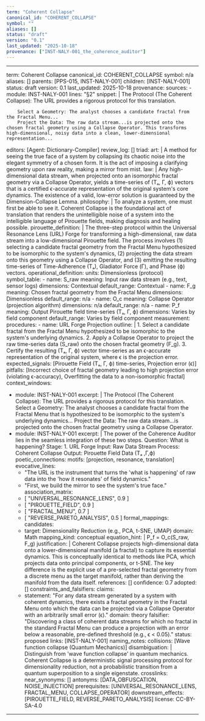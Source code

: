 ```yaml
---
term: "Coherent Collapse"
canonical_id: "COHERENT_COLLAPSE"
symbol: ""
aliases: []
status: "draft"
version: "0.1"
last_updated: "2025-10-18"
provenance: ["INST-NALY-001_the_coherence_auditor"]
---
```


---
term: Coherent Collapse
canonical_id: COHERENT_COLLAPSE
symbol: n/a
aliases: []
parents: [PPS-015, INST-NALY-001]
children: [INST-NALY-001]
status: draft
version: 0.1
last_updated: 2025-10-18
provenance:
  sources:
    - module: INST-NALY-001
      lines: "§2"
      snippet: |
        The Protocol (The Coherent Collapse): The URL provides a rigorous protocol for this translation.

        Select a Geometry: The analyst chooses a candidate fractal from the Fractal Menu...
        Project the Data: The raw data stream...is projected onto the chosen fractal geometry using a Collapse Operator. This transforms high-dimensional, noisy data into a clean, lower-dimensional representation...
  editors: [Agent: Dictionary-Compiler]
  review_log: []
triad:
  art: |
    A method for seeing the true face of a system by collapsing its chaotic noise into the elegant symmetry of a chosen form. It is the act of imposing a clarifying geometry upon raw reality, making a mirror from mist.
  law: |
    Any high-dimensional data stream, when projected onto an isomorphic fractal geometry via a Collapse Operator, yields a time-series of (Tₐ, Γ, ϕ) vectors that is a certified ϵ-accurate representation of the original system's core dynamics. The existence of a valid, low-error solution is guaranteed by the Dimension-Collapse Lemma.
  philosophy: |
    To analyze a system, one must first be able to see it. Coherent Collapse is the foundational act of translation that renders the unintelligible noise of a system into the intelligible language of Pirouette fields, making diagnosis and healing possible.
pirouette_definition: |
  The three-step protocol within the Universal Resonance Lens (URL) Forge for transforming a high-dimensional, raw data stream into a low-dimensional Pirouette field. The process involves (1) selecting a candidate fractal geometry from the Fractal Menu hypothesized to be isomorphic to the system's dynamics, (2) projecting the data stream onto this geometry using a Collapse Operator, and (3) emitting the resulting time-series of Time-Adherence (Tₐ), Gladiator Force (Γ), and Phase (ϕ) vectors.
operational_definition:
  units: Dimensionless (protocol)
  symbol_table:
    - name: S_raw
      meaning: Input raw data stream (e.g., text, sensor logs)
      dimensions: Contextual
      default_range: Contextual
    - name: F_g
      meaning: Chosen fractal geometry from the Fractal Menu
      dimensions: Dimensionless
      default_range: n/a
    - name: O_c
      meaning: Collapse Operator (projection algorithm)
      dimensions: n/a
      default_range: n/a
    - name: P_f
      meaning: Output Pirouette field time-series (Tₐ, Γ, ϕ)
      dimensions: Varies by field component
      default_range: Varies by field component
  measurement:
    procedures:
      - name: URL Forge Projection
        outline: |
          1. Select a candidate fractal from the Fractal Menu hypothesized to be isomorphic to the system's underlying dynamics.
          2. Apply a Collapse Operator to project the raw time-series data (S_raw) onto the chosen fractal geometry (F_g).
          3. Certify the resulting (Tₐ, Γ, ϕ) vector time-series as an ϵ-accurate representation of the original system, where ϵ is the projection error.
        expected_signals: [Pirouette Field (Tₐ, Γ, ϕ) time-series, Projection error (ϵ)]
        pitfalls: [Incorrect choice of fractal geometry leading to high projection error (violating ϵ-accuracy), Overfitting the data to a non-isomorphic fractal]
context_windows:
  - module: INST-NALY-001
    excerpt: |
      The Protocol (The Coherent Collapse): The URL provides a rigorous protocol for this translation. Select a Geometry: The analyst chooses a candidate fractal from the Fractal Menu that is hypothesized to be isomorphic to the system's underlying dynamics... Project the Data: The raw data stream...is projected onto the chosen fractal geometry using a Collapse Operator.
  - module: INST-NALY-001
    excerpt: |
      The power of the Coherence Auditor lies in the seamless integration of these two steps.
      Question: What is happening?
      Stage: 1. URL Forge
      Input: Raw Data Stream
      Process: Coherent Collapse
      Output: Pirouette Field Data (Tₐ ,Γ,ϕ)
poetic_connections:
  motifs: [projection, resonance, translation]
  evocative_lines:
    - "The URL is the instrument that turns the 'what is happening' of raw data into the 'how it resonates' of field dynamics."
    - "First, we build the mirror to see the system's true face."
  association_matrix:
    - [ "UNIVERSAL_RESONANCE_LENS", 0.9 ]
    - [ "PIROUETTE_FIELD", 0.9 ]
    - [ "FRACTAL_MENU", 0.7 ]
    - [ "REVERSE_PARETO_ANALYSIS", 0.5 ]
formal_mappings:
  candidates:
    - target: Dimensionality Reduction (e.g., PCA, t-SNE, UMAP)
      domain: Math
      mapping_kind: conceptual
      equation_hint: |
        P_f = O_c(S_raw, F_g)
      justification: |
        Coherent Collapse projects high-dimensional data onto a lower-dimensional manifold (a fractal) to capture its essential dynamics. This is conceptually identical to methods like PCA, which projects data onto principal components, or t-SNE. The key difference is the explicit use of a pre-selected fractal geometry from a discrete menu as the target manifold, rather than deriving the manifold from the data itself.
      references: []
      confidence: 0.7
  adopted: []
constraints_and_falsifiers:
  claims:
    - statement: "For any data stream generated by a system with coherent dynamics, there exists a fractal geometry in the Fractal Menu onto which the data can be projected via a Collapse Operator with an arbitrarily small error (ϵ)."
      domain: theory
      falsifier: "Discovering a class of coherent data streams for which no fractal in the standard Fractal Menu can produce a projection with an error below a reasonable, pre-defined threshold (e.g., ϵ < 0.05)."
      status: proposed
      links: [INST-NALY-001]
naming_notes:
  collisions: [Wave function collapse (Quantum Mechanics)]
  disambiguation: |
    Distinguish from 'wave function collapse' in quantum mechanics. Coherent Collapse is a deterministic signal processing protocol for dimensionality reduction, not a probabilistic transition from a quantum superposition to a single eigenstate.
crosslinks:
  near_synonyms: []
  antonyms: [DATA_OBFUSCATION, NOISE_INJECTION]
  prerequisites: [UNIVERSAL_RESONANCE_LENS, FRACTAL_MENU, COLLAPSE_OPERATOR]
  downstream_effects: [PIROUETTE_FIELD, REVERSE_PARETO_ANALYSIS]
license: CC-BY-SA-4.0
---